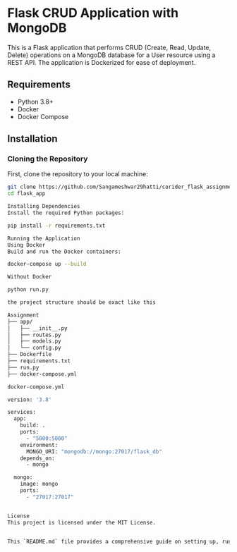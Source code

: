 # Flask CRUD Application with MongoDB


This is a Flask application that performs CRUD (Create, Read, Update, Delete) operations on a MongoDB database for a User resource using a REST API. The application is Dockerized for ease of deployment.

## Requirements
- Python 3.8+
- Docker
- Docker Compose

## Installation

### Cloning the Repository
First, clone the repository to your local machine:
```bash
git clone https://github.com/Sangameshwar29hatti/corider_flask_assignment.git
cd flask_app

Installing Dependencies
Install the required Python packages:

pip install -r requirements.txt

Running the Application
Using Docker
Build and run the Docker containers:

docker-compose up --build

Without Docker

python run.py

the project structure should be exact like this

Assignment
├── app/
│   ├── __init__.py
│   ├── routes.py
│   ├── models.py
│   └── config.py
├── Dockerfile
├── requirements.txt
├── run.py
├── docker-compose.yml

docker-compose.yml

version: '3.8'

services:
  app:
    build: .
    ports:
      - "5000:5000"
    environment:
      MONGO_URI: "mongodb://mongo:27017/flask_db"
    depends_on:
      - mongo

  mongo:
    image: mongo
    ports:
      - "27017:27017"


License
This project is licensed under the MIT License.


This `README.md` file provides a comprehensive guide on setting up, running, and testing the Flask application, as well as an overview of the project structure and Docker setup. Make sure to replace `<repository-url>` with the actual URL of your GitHub repository.






